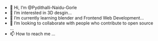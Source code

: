 - 👋 Hi, I’m @Pydithalli-Naidu-Gorle
- 👀 I’m interested in 3D desgin...
- 🌱 I’m currently learning blender and Frontend Web Development...
- 💞️ I’m looking to collaborate with people who contribute to open source ...
- 📫 How to reach me ...

<!---
Pydithalli-Naidu-Gorle/Pydithalli-Naidu-Gorle is a ✨ special ✨ repository because its `README.md` (this file) appears on your GitHub profile.
You can click the Preview link to take a look at your changes.
--->
